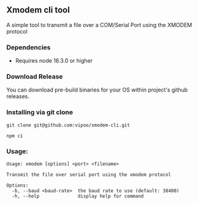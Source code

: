 ## Xmodem cli tool

A simple tool to transmit a file over a COM/Serial Port using the XMODEM protocol

### Dependencies

* Requires node 16.3.0 or higher

### Download Release

You can download pre-build binaries for your OS within project's github releases.

### Installing via git clone

```
git clone git@github.com:vipoo/xmodem-cli.git

npm ci
```


### Usage:

```
Usage: xmodem [options] <port> <filename>

Transmit the file over serial port using the xmodem protocol

Options:
  -b, --baud <baud-rate>  the baud rate to use (default: 38400)
  -h, --help              display help for command
```
